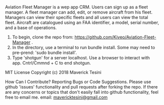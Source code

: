 Aviation Fleet Manager is a wep app CRM. Users can sign up as a fleet manager. A fleet manager can add, edit, or remove aircraft from his fleet. Managers can view their specific fleets and all users can view the total fleet. Aircraft are catalogued using an FAA identifier, a model, serial number, and a base of operations.

1. To begin, clone the repo from: https://github.com/Kiveo/Aviation-Fleet-Manager .
2. In the directory, use a terminal to run bundle install. Some may need to pre-prend: 'sudo bundle install'.
3. Type 'shotgun' for a server localhost. Use a browser to interact with app. Cntrl/Cmmnd + C to end shotgun.


MIT License
Copyright (c) 2018 Maverick Tesini

How Can I Contribute?
Reporting Bugs or Code Suggestions.
Please use github 'issues' functionality and pull requests after forking the repo.
If there are any concerns or topics that don't easily fall into github functionality, feel free to email me.
email: mavericktesini@gmail.com  
